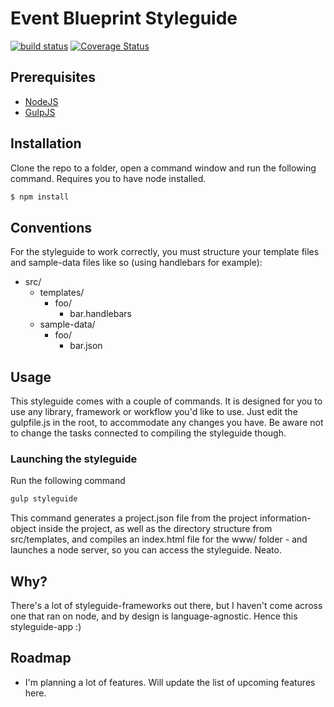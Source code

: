# Event Blueprint Styleguide
[![build status][travis-image]][travis-url]
[![Coverage Status][coveralls-image]][coveralls-url]

## Prerequisites
* [NodeJS](http://nodejs.org/)
* [GulpJS](http://gulpjs.com/)

## Installation
Clone the repo to a folder, open a command window and run the following command. Requires you to have node installed.
```bash
$ npm install
```

## Conventions
For the styleguide to work correctly, you must structure your template files and sample-data files like so (using handlebars for example):
* src/
  * templates/
    * foo/
      * bar.handlebars
  * sample-data/
    * foo/
      * bar.json

## Usage
This styleguide comes with a couple of commands. It is designed for you to use any library, framework or workflow you'd like to use.
Just edit the gulpfile.js in the root, to accommodate any changes you have.
Be aware not to change the tasks connected to compiling the styleguide though.

### Launching the styleguide
Run the following command
```bash
gulp styleguide
```
This command generates a project.json file from the project information-object inside the project, as well as the directory structure from src/templates, and compiles an index.html file for the www/ folder - and launches a node server, so you can access the styleguide. Neato.


## Why?
There's a lot of styleguide-frameworks out there, but I haven't come across one that ran on node, and by design is language-agnostic.
Hence this styleguide-app :)

## Roadmap
* I'm planning a lot of features. Will update the list of upcoming features here.

[travis-image]: https://img.shields.io/travis/MadsMadsDk/event-blueprint.svg?style=flat-square
[travis-url]: https://travis-ci.org/MadsMadsDk/event-blueprint
[coveralls-image]: https://coveralls.io/repos/MadsMadsDk/event-blueprint/badge.svg
[coveralls-url]: https://coveralls.io/r/MadsMadsDk/event-blueprint
